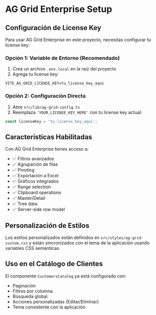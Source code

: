 # AG Grid Enterprise Setup

## Configuración de License Key

Para usar AG Grid Enterprise en este proyecto, necesitas configurar tu license key:

### Opción 1: Variable de Entorno (Recomendado)

1. Crea un archivo `.env.local` en la raíz del proyecto
2. Agrega tu license key:
```
VITE_AG_GRID_LICENSE_KEY=tu_license_key_aqui
```

### Opción 2: Configuración Directa

1. Abre `src/lib/ag-grid-config.ts`
2. Reemplaza `'YOUR_LICENSE_KEY_HERE'` con tu license key actual:
```typescript
const licenseKey = 'tu_license_key_aqui';
```

## Características Habilitadas

Con AG Grid Enterprise tienes acceso a:

- ✅ Filtros avanzados
- ✅ Agrupación de filas
- ✅ Pivoting
- ✅ Exportación a Excel
- ✅ Gráficos integrados
- ✅ Range selection
- ✅ Clipboard operations
- ✅ Master/Detail
- ✅ Tree data
- ✅ Server-side row model

## Personalización de Estilos

Los estilos personalizados están definidos en `src/styles/ag-grid-custom.css` y están sincronizados con el tema de la aplicación usando variables CSS semánticas.

## Uso en el Catálogo de Clientes

El componente `CustomersCatalog` ya está configurado con:
- Paginación
- Filtros por columna
- Búsqueda global
- Acciones personalizadas (Editar/Eliminar)
- Tema consistente con la aplicación